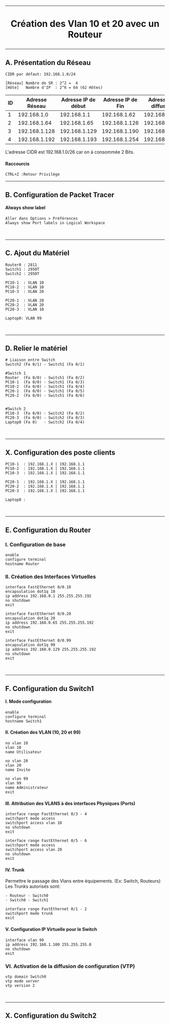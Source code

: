 ---------------------------------------------------------------------------------------------------------------------------------------------------
# <p align='center'> Création des Vlan 10 et 20 avec un Routeur </p>


---------------------------------------------------------------------------------------------------------------------------------------------------
## A. Présentation du Réseau

```
CIDR par défaut: 192.168.1.0/24
```

```
[Réseau] Nombre de SR : 2^2 =  4
[Hôte]   Nombre d'IP  : 2^6 = 64 (62 Hôtes)
```

|  ID | Adresse Réseau | Adresse IP de début | Adresse IP de Fin | Adresse de diffusion |
| --- | -------------- | ------------------- | ----------------- | -------------------- |  
|  1  | 192.168.1.0    | 192.168.1.1         | 192.168.1.62      | 192.168.1.63         |
|  2  | 192.168.1.64   | 192.168.1.65        | 192.168.1.126     | 192.168.1.127        |
|  3  | 192.168.1.128  | 192.168.1.129       | 192.168.1.190     | 192.168.1.191        |
|  4  | 192.168.1.192  | 192.168.1.193       | 192.168.1.254     | 192.168.1.255        |

L'adresse CIDR est 192.168.1.0/26 car on à consommée 2 Bits.

#### Raccourcis
```
CTRL+Z :Retour Privilège
```

---------------------------------------------------------------------------------------------------------------------------------------------------
## B. Configuration de Packet Tracer
#### Always show label
```
Aller dans Options > Préférences
Always show Port labels in Logical Workspace
```

<br />

---------------------------------------------------------------------------------------------------------------------------------------------------
## C. Ajout du Matériel
```
Router0 : 2811
Switch1 : 2950T
Switch2 : 2950T

PC10-1  : VLAN 10
PC10-2  : VLAN 10
PC10-3  : VLAN 20

PC20-1  : VLAN 20
PC20-2  : VLAN 20
PC20-3  : VLAN 10

Laptop0: VLAN 99
```

<br />

---------------------------------------------------------------------------------------------------------------------------------------------------
## D. Relier le matériel
```
# Liaison entre Switch
Switch2 (Fa 0/1) - Switch1 (Fa 0/1)

#Switch 1
Router  (Fa 0/0) - Switch1 (Fa 0/2)
PC10-1  (Fa 0/0) - Switch1 (Fa 0/3)
PC10-2  (Fa 0/0) - Switch1 (Fa 0/4)
PC20-1  (Fa 0/0) - Switch1 (Fa 0/5)
PC20-2  (Fa 0/0) - Switch1 (Fa 0/6)


#Switch 2
PC10-3  (Fa 0/0) - Switch2 (Fa 0/2)
PC20-3  (Fa 0/0) - Switch2 (Fa 0/3)
Laptop0 (Fa 0)   - Switch2 (Fa 0/4) 
```

<br />

---------------------------------------------------------------------------------------------------------------------------------------------------
## X. Configuration des poste clients
```
PC10-1  : 192.168.1.X | 192.168.1.1
PC10-2  : 192.168.1.X | 192.168.1.1
PC10-3  : 192.168.1.X | 192.168.1.1

PC20-1  : 192.168.1.X | 192.168.1.1
PC20-2  : 192.168.1.X | 192.168.1.1
PC20-3  : 192.168.1.X | 192.168.1.1

Laptop0 :
```

<br />

---------------------------------------------------------------------------------------------------------------------------------------------------
## E. Configuration du Router
### I. Configuration de base
```
enable
configure terminal
hostname Router
```

### II. Création des Interfaces Virtuelles
```
interface FastEthernet 0/0.10
encapsulation dot1q 10
ip address 192.168.0.1 255.255.255.192
no shutdown
exit

interface FastEthernet 0/0.20
encapsulation dot1q 20
ip address 192.168.0.65 255.255.255.192
no shutdown
exit

interface FastEthernet 0/0.99
encapsulation dot1q 99
ip address 192.168.0.129 255.255.255.192
no shutdown
exit
```



<br />



---------------------------------------------------------------------------------------------------------------------------------------------------
## F. Configuration du Switch1
#### I. Mode configuration
```
enable
configure terminal
hostname Switch1
```

#### II. Création des VLAN (10, 20 et 99)
```
no vlan 10
vlan 10
name Utilisateur

no vlan 20
vlan 20
name Invite

no vlan 99
vlan 99
name Administrateur
exit
```

#### III. Attribution des VLANS à des interfaces Physiques (Ports)
```
interface range FastEthernet 0/3 - 4
switchport mode access
switchport access vlan 10
no shutdown
exit
```

```
interface range FastEthernet 0/5 - 6
switchport mode access
switchport access vlan 20
no shutdown
exit
```


#### IV. Trunk
Permettre le passage des Vlans entre équipements. (Ex: Switch, Routeurs)
Les Trunks autorisés sont:
```
- Routeur - Switch0
- Switch0 - Switch1
```

```
interface range FastEthernet 0/1 - 2
switchport mode trunk
exit
```

#### V. Configuration IP Virtuelle pour le Switch
```
interface vlan 99
ip address 192.168.1.100 255.255.255.0
no shutdown
exit
```

### VI. Activation de la diffusion de configuration (VTP)
```
vtp domain Switch0
vtp mode server
vtp version 2
```
<br />

---------------------------------------------------------------------------------------------------------------------------------------------------
## X. Configuration du Switch2

<br />




